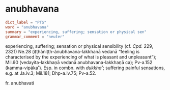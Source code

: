 # anubhavana

``` toml
dict_label = "PTS"
word = "anubhavana"
summary = "experiencing, suffering; sensation or physical sen"
grammar_comment = "neuter"
```

experiencing, suffering; sensation or physical sensibility (cf. *Cpd.* 229, 2321) Ne.28 (iṭṭhâniṭṭh\-ânubhavana\-lakkhanā vedanā “feeling is characterised by the experiencing of what is pleasant and unpleasant”); Mil.60 (vedayita\-lakkhaṇā vedanā anubhavana\-lakkhaṇā ca); Pv\-a.152 (kamma\-vipāka˚). Esp. in combn. with *dukkha˚*; suffering painful sensations, e.g. at Ja.iv.3; Mil.181; Dhp\-a.iv.75; Pv\-a.52.

fr. anubhavati

